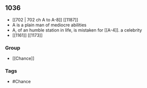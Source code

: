 ## 1036
- [[702 | 702 ch A to A-8]] [[1187]] 
- A is a plain man of mediocre abilities
- A, of an humble station in life, is mistaken for [[A-4]]. a celebrity
- [[1161]] [[1173]] 


### Group
- [[Chance]]

### Tags
- #Chance

